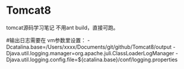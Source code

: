 # Tomcat8
tomcat源码学习笔记
不用ant build，直接可跑。

#输出日志需要在 vm参数里设置：
-Dcatalina.base=/Users/xxxx/Documents/git/github/Tomcat8/output -Djava.util.logging.manager=org.apache.juli.ClassLoaderLogManager -Djava.util.logging.config.file=${catalina.base}/conf/logging.properties
